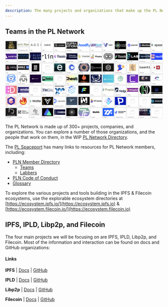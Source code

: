 ```yaml
---
description: The many projects and organizations that make up the PL Network
---
```


## Teams in the PL Network

![](../.gitbook/assets/image.png)

The PL Network is made up of 300+ projects, companies, and organizations. You can explore a number of those organizations, and the people that work on them, in the WIP [PL Network Directory](https://airtable.com/appHT5ErKdHcsFznj/tblceMFkdHORmuzl4/viwRVjfIBeMdEb8jZ?blocks=hide).

The [PL Spaceport](https://protocol.almanac.io/docs/protocol-labs-spaceport-sFKNLxQKYdQOZfLTL4kL9uVha4TdGlYh) has many links to resources for PL Network members, including:

* [PLN Member Directory](https://protocol.almanac.io/docs/pln-member-directory-84TYCGFm9s07JuPfNqpvCXWDLgK1EAhU)
  * [Teams](https://airtable.com/shrqUt3aQvZLs0fx7/tblceMFkdHORmuzl4)
  * [Labbers](https://airtable.com/shrx4IjMUG9DSshyB/tblpTKZo66tbYIxH4)
* [PLN Code of Conduct](https://protocol.almanac.io/docs/pln-code-of-conduct-ymBUYyonmhfvizGu6yOpXH1qkuWYce96)
* [Glossary](https://protocol.almanac.io/docs/glossary-ycx3uRbXUM3d7uf1EBz89msUmb1UjzR7)

To explore the various projects and tools building in the IPFS & Filecoin ecosystems, use the explorable ecosystem directories at [https://ecosystem.ipfs.io/](https://ecosystem.ipfs.io) & [https://ecosystem.filecoin.io/](https://ecosystem.filecoin.io)

## IPFS, IPLD, Libp2p, and Filecoin

The four main projects we will be focusing on are IPFS, IPLD, Libp2p, and Filecoin.
Most of the information and interaction can be found on docs and GitHub organizations:

#### Links
  **IPFS**  |  [Docs](https://docs.ipfs.io/)  |  [GitHub](https://github.com/ipfs)

**IPLD**  |  [Docs](https://ipld.io/docs/)  |  [GitHub](https://github.com/ipld)

**Libp2p**  |  [Docs](https://docs.libp2p.io/)  |  [GitHub](https://github.com/libp2p)

**Filecoin**  |  [Docs](https://docs.filecoin.io/)  |  [GitHub](https://github.com/filecoin-project)
